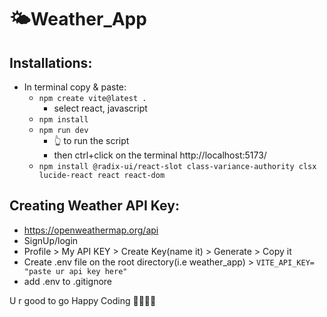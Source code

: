 # 🌤️Weather_App

## Installations:
- In terminal copy & paste:
  - `npm create vite@latest . `
    -  select react, javascript
  -  `npm install`
  -  `npm run dev`
      - 👆 to run the script
      -  then ctrl+click on the terminal http://localhost:5173/
  -  `npm install @radix-ui/react-slot class-variance-authority clsx lucide-react react react-dom`

## Creating Weather API Key:
- https://openweathermap.org/api
- SignUp/login
- Profile > My API KEY > Create Key(name it) > Generate > Copy it
- Create .env file on the root directory(i.e weather_app) > `VITE_API_KEY= "paste ur api key here"`
- add .env to .gitignore

U r good to go 
Happy Coding 👨‍💻👩‍💻
